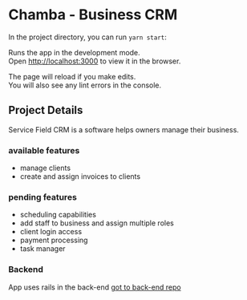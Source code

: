 # Chamba - Business CRM

In the project directory, you can run `yarn start`:

Runs the app in the development mode.\
Open [http://localhost:3000](http://localhost:3000) to view it in the browser.

The page will reload if you make edits.\
You will also see any lint errors in the console.

## Project Details

Service Field CRM is a software helps owners manage their business.

### available features

- manage clients
- create and assign invoices to clients

### pending features

- scheduling capabilities
- add staff to business and assign multiple roles
- client login access
- payment processing
- task manager

### Backend

App uses rails in the back-end [got to back-end repo](https://github.com/chrislemus/service-field-crm-api)
